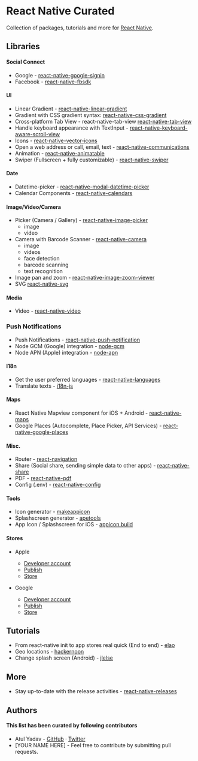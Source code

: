 # React Native Curated
Collection of packages, tutorials and more for [React Native](https://facebook.github.io/react-native/).

## Libraries
#### Social Connect
- Google - [react-native-google-signin](https://github.com/react-native-community/react-native-google-signin)
- Facebook - [react-native-fbsdk](https://github.com/facebook/react-native-fbsdk)

#### UI
- Linear Gradient - [react-native-linear-gradient](https://github.com/react-native-community/react-native-linear-gradient)
- Gradient with CSS gradient syntax: [react-native-css-gradient](https://github.com/catalinmiron/react-native-css-gradient)
- Cross-platform Tab View - react-native-tab-view [react-native-tab-view](https://github.com/react-native-community/react-native-tab-view)
- Handle keyboard appearance with TextInput - [react-native-keyboard-aware-scroll-view](https://github.com/APSL/react-native-keyboard-aware-scroll-view)
- Icons - [react-native-vector-icons](https://github.com/oblador/react-native-vector-icons)
- Open a web address or call, email, text - [react-native-communications](https://github.com/anarchicknight/react-native-communications)
- Animation - [react-native-animatable](https://github.com/oblador/react-native-animatable)
- Swiper (Fullscreen + fully customizable) - [react-native-swiper](https://github.com/leecade/react-native-swiper)

#### Date
- Datetime-picker - [react-native-modal-datetime-picker](https://github.com/mmazzarolo/react-native-modal-datetime-picker)
- Calendar Components - [react-native-calendars](https://github.com/wix/react-native-calendars)

#### Image/Video/Camera
- Picker (Camera / Gallery) - [react-native-image-picker](https://github.com/react-community/react-native-image-picker)
  - image
  - video
- Camera with Barcode Scanner - [react-native-camera](https://github.com/react-native-community/react-native-camera)
  - image
  - videos
  - face detection
  - barcode scanning
  - text recognition
- Image pan and zoom - [react-native-image-zoom-viewer](https://github.com/ascoders/react-native-image-viewer)
- SVG [react-native-svg](https://github.com/react-native-community/react-native-svg)

#### Media
- Video - [react-native-video](https://github.com/react-native-community/react-native-video)

### Push Notifications
- Push Notifications - [react-native-push-notification](https://github.com/zo0r/react-native-push-notification)
- Node GCM (Google) integration - [node-gcm](https://github.com/ToothlessGear/node-gcm)
- Node APN (Apple) integration - [node-apn](https://github.com/node-apn/node-apn)

#### I18n
- Get the user preferred languages - [react-native-languages](https://github.com/react-community/react-native-languages)
- Translate texts - [i18n-js](https://github.com/fnando/i18n-js)

#### Maps
- React Native Mapview component for iOS + Android - [react-native-maps](https://github.com/react-community/react-native-maps)
- Google Places (Autocomplete, Place Picker, API Services) - [react-native-google-places](https://github.com/tolu360/react-native-google-places)

#### Misc.
- Router - [react-navigation](https://github.com/react-navigation/react-navigation)
- Share (Social share, sending simple data to other apps) - [react-native-share](https://github.com/react-native-community/react-native-share)
- PDF - [react-native-pdf](https://github.com/wonday/react-native-pdf)
- Config (.env) - [react-native-config](https://github.com/luggit/react-native-config)

#### Tools
- Icon generator - [makeappicon](https://makeappicon.com/)
- Splashscreen generator - [apetools](https://apetools.webprofusion.com/app/#/tools/imagegorilla)
- App Icon / Splashscreen for iOS - [appicon.build](https://www.appicon.build/)

#### Stores
- Apple
  - [Developer account](https://developer.apple.com/)
  - [Publish](https://appstoreconnect.apple.com/)
  - [Store](https://itunes.apple.com/us/genre/ios/id36?mt=8)
  
- Google
  - [Developer account](https://developer.android.com/distribute/console/)
  - [Publish](https://play.google.com/apps/publish/)
  - [Store](https://play.google.com/store/apps)

## Tutorials
- From react-native init to app stores real quick (End to end) - [elao](https://blog.elao.com/en/dev/from-react-native-init-to-app-stores-real-quick/)
- Geo locations - [hackernoon](https://hackernoon.com/react-native-basics-geolocation-adf3c0d10112)
- Change splash screen (Android) - [jlelse](https://android.jlelse.eu/change-splash-screen-in-react-native-android-app-d3f99ac1ebd1)

## More
- Stay up-to-date with the release activities - [react-native-releases](https://github.com/react-native-community/react-native-releases)

## Authors
#### This list has been curated by following contributors
- Atul Yadav - [GitHub](https://github.com/atulmy) · [Twitter](https://twitter.com/atulmy)
- [YOUR NAME HERE] - Feel free to contribute by submitting pull requests.
